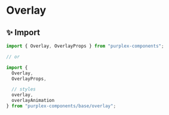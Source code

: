 # Overlay

## ✨ Import

```typescript
import { Overlay, OverlayProps } from "purplex-components";

// or

import { 
  Overlay, 
  OverlayProps,

  // styles
  overlay,
  overlayAnimation
} from "purplex-components/base/overlay";
```
